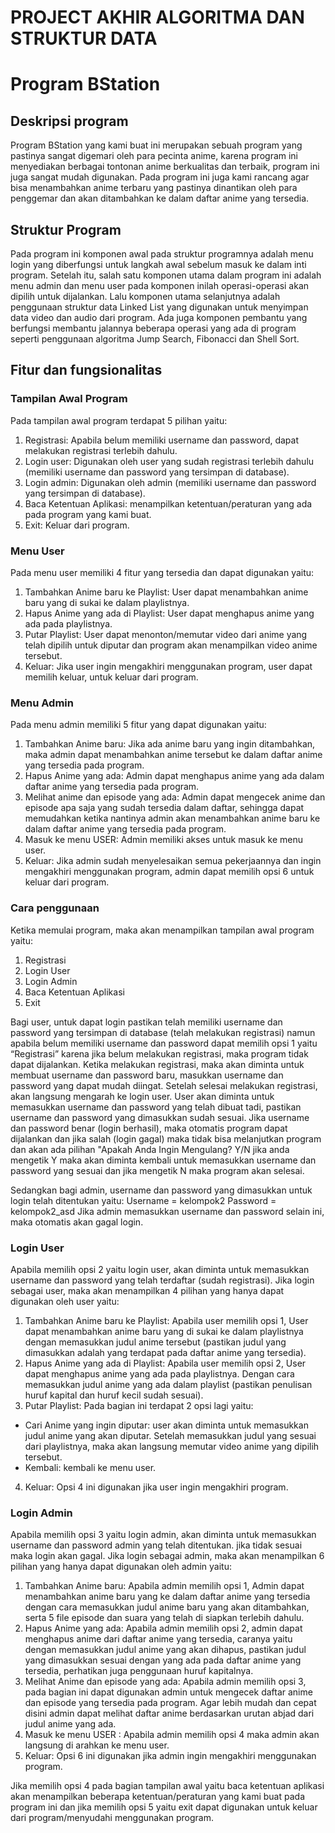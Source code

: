 # PROJECT AKHIR ALGORITMA DAN STRUKTUR DATA
# Program BStation
## Deskripsi program 
Program BStation yang kami buat ini merupakan sebuah program yang pastinya sangat digemari oleh para pecinta anime, karena program ini menyediakan berbagai tontonan anime berkualitas dan terbaik, program ini juga sangat mudah digunakan. Pada program ini juga kami rancang agar bisa menambahkan anime terbaru yang pastinya dinantikan oleh para penggemar dan akan ditambahkan ke dalam daftar anime yang tersedia.
## Struktur Program
Pada program ini komponen awal pada struktur programnya adalah menu login yang diberfungsi untuk langkah awal sebelum masuk ke dalam inti program. Setelah itu, salah satu komponen utama dalam program ini adalah menu admin dan menu user pada komponen inilah operasi-operasi akan dipilih untuk dijalankan. Lalu komponen utama selanjutnya adalah penggunaan struktur data Linked List yang digunakan untuk menyimpan data video dan audio dari program. Ada juga komponen pembantu yang berfungsi membantu jalannya beberapa operasi yang ada di program seperti penggunaan algoritma Jump Search, Fibonacci dan Shell Sort.
## Fitur dan fungsionalitas
### Tampilan Awal Program
Pada tampilan awal program terdapat 5 pilihan yaitu:
1. Registrasi: Apabila belum memiliki username dan password, dapat melakukan registrasi terlebih dahulu.
2. Login user: Digunakan oleh user yang sudah registrasi terlebih dahulu (memiliki username dan password yang tersimpan di database). 
3. Login admin: Digunakan oleh admin (memiliki username dan password yang tersimpan di database).
4. Baca Ketentuan Aplikasi: menampilkan ketentuan/peraturan yang ada pada program yang kami buat.
5. Exit: Keluar dari program.
### Menu User
Pada menu user memiliki 4 fitur yang tersedia dan dapat digunakan yaitu:
1. Tambahkan Anime baru ke Playlist: User dapat menambahkan anime baru yang di sukai ke dalam playlistnya.
2. Hapus Anime yang ada di Playlist: User dapat menghapus anime yang ada pada playlistnya. 
3. Putar Playlist: User dapat menonton/memutar video dari anime yang telah dipilih untuk diputar dan program akan menampilkan video anime tersebut.
4. Keluar: Jika user ingin mengakhiri menggunakan program, user dapat memilih keluar, untuk keluar dari program.
### Menu Admin
Pada menu admin memiliki 5 fitur yang dapat digunakan yaitu:
1. Tambahkan Anime baru: Jika ada anime baru yang ingin ditambahkan, maka admin dapat menambahkan anime tersebut ke dalam daftar anime yang tersedia pada program. 
2. Hapus Anime yang ada: Admin dapat menghapus anime yang ada dalam daftar anime yang tersedia pada program.
3. Melihat anime dan episode yang ada: Admin dapat mengecek anime dan episode apa saja yang sudah tersedia dalam daftar, sehingga dapat memudahkan ketika nantinya admin akan menambahkan anime baru ke dalam daftar anime yang tersedia pada program.
4. Masuk ke menu USER: Admin memiliki akses untuk masuk ke menu user.
5. Keluar: Jika admin sudah menyelesaikan semua pekerjaannya dan ingin mengakhiri menggunakan program, admin dapat memilih opsi 6 untuk keluar dari program.
### Cara penggunaan 
Ketika memulai program, maka akan menampilkan tampilan awal program yaitu:
1. Registrasi
2. Login User
3. Login Admin
4. Baca Ketentuan Aplikasi
5. Exit

Bagi user, untuk dapat login pastikan telah memiliki username dan password yang tersimpan di database (telah melakukan registrasi) namun apabila belum memiliki  username dan password dapat memilih opsi 1 yaitu “Registrasi” karena jika belum melakukan registrasi, maka program tidak dapat dijalankan. Ketika melakukan registrasi, maka akan diminta untuk membuat username dan password baru, masukkan username dan password yang dapat mudah diingat. Setelah selesai melakukan registrasi, akan langsung mengarah ke login user. User akan diminta untuk memasukkan username dan password yang telah dibuat tadi, pastikan username dan password yang dimasukkan sudah sesuai. Jika username dan password benar (login berhasil), maka otomatis program dapat dijalankan dan jika salah (login gagal) maka tidak bisa melanjutkan program dan akan ada pilihan "Apakah Anda Ingin Mengulang? Y/N jika anda mengetik Y maka akan diminta kembali untuk memasukkan username dan password yang sesuai dan jika mengetik N maka program akan selesai.

Sedangkan bagi admin, username dan password yang dimasukkan untuk login telah ditentukan yaitu:
Username = kelompok2 
Password = kelompok2_asd
Jika admin memasukkan username dan password selain ini, maka otomatis akan gagal login.
### Login User
Apabila memilih opsi 2 yaitu login user, akan diminta untuk memasukkan username dan password yang telah terdaftar (sudah registrasi).
Jika login sebagai user, maka akan menampilkan 4 pilihan yang hanya dapat digunakan oleh user yaitu:
1.	Tambahkan Anime baru ke Playlist: Apabila user memilih opsi 1, User dapat menambahkan anime baru yang di sukai ke dalam playlistnya dengan memasukkan judul anime tersebut (pastikan judul yang dimasukkan adalah yang terdapat pada daftar anime yang tersedia).
2.	Hapus Anime yang ada di Playlist: Apabila user memilih opsi 2, User dapat menghapus anime yang ada pada playlistnya. Dengan cara memasukkan judul anime yang ada dalam playlist (pastikan penulisan huruf kapital dan huruf kecil sudah sesuai).
3.	Putar Playlist: Pada bagian ini terdapat 2 opsi lagi yaitu:
- Cari Anime yang ingin diputar: user akan diminta untuk memasukkan judul anime yang akan diputar. Setelah memasukkan judul yang sesuai dari playlistnya, maka akan langsung memutar video anime yang dipilih tersebut.
- Kembali: kembali ke menu user.
4.	Keluar: Opsi  4 ini digunakan jika user ingin mengakhiri program.
### Login Admin
Apabila memilih opsi 3 yaitu login admin, akan diminta untuk memasukkan username dan password admin yang telah ditentukan. jika tidak sesuai maka login akan gagal.
Jika login sebagai admin, maka akan menampilkan 6 pilihan yang hanya dapat digunakan oleh admin yaitu:
1. Tambahkan Anime baru: Apabila admin memilih opsi 1, Admin dapat menambahkan anime baru yang ke dalam daftar anime yang tersedia dengan cara memasukkan judul anime baru yang akan ditambahkan, serta 5 file episode dan suara yang telah di siapkan terlebih dahulu.
2. Hapus Anime yang ada: Apabila admin memilih opsi 2, admin dapat menghapus anime dari daftar anime yang tersedia, caranya yaitu dengan memasukkan judul anime yang akan dihapus, pastikan judul yang dimasukkan sesuai dengan yang ada pada daftar anime yang tersedia, perhatikan juga penggunaan huruf kapitalnya.
3. Melihat Anime dan episode yang ada: Apabila admin memilih opsi 3, pada bagian ini dapat digunakan admin untuk mengecek daftar anime dan episode yang tersedia pada program. Agar lebih mudah dan cepat disini admin dapat melihat daftar anime berdasarkan urutan abjad dari judul anime yang ada.
4. Masuk ke menu USER : Apabila admin memilih opsi 4 maka admin akan langsung di arahkan ke menu user.
5. Keluar: Opsi 6 ini digunakan jika admin ingin mengakhiri menggunakan program.

Jika memilih opsi 4 pada bagian tampilan awal yaitu baca ketentuan aplikasi akan menampilkan beberapa ketentuan/peraturan yang kami buat pada program ini dan jika memilih opsi 5 yaitu exit dapat digunakan untuk keluar dari program/menyudahi menggunakan program.  
